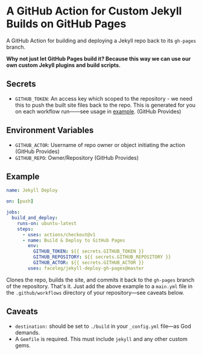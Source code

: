 # A GitHub Action for Custom Jekyll Builds on GitHub Pages

A GitHub Action for building and deploying a Jekyll repo back to its `gh-pages` branch. 

**Why not just let GitHub Pages build it? Because this way we can use our own custom Jekyll plugins and build scripts.**

## Secrets
* `GITHUB_TOKEN`: An access key which scoped to the repository - we need this to push the built site files back to the repo. This is generated for you on each workflow run——see usage in [example](#example). (GitHub Provides)
  
## Environment Variables
* `GITHUB_ACTOR`: Username of repo owner or object initiating the action (GitHub Provides)
* `GITHUB_REPO`: Owner/Repository (GitHub Provides)

## Example

```yml
name: Jekyll Deploy

on: [push]

jobs: 
  build_and_deploy:
    runs-on: ubuntu-latest
    steps:
      - uses: actions/checkout@v1
      - name: Build & Deploy to GitHub Pages
        env: 
          GITHUB_TOKEN: ${{ secrets.GITHUB_TOKEN }}
          GITHUB_REPOSITORY: ${{ secrets.GITHUB_REPOSITORY }}
          GITHUB_ACTOR: ${{ secrets.GITHUB_ACTOR }}
        uses: faceleg/jekyll-deploy-gh-pages@master
```

Clones the repo, builds the site, and commits it back to the `gh-pages` branch of the repository. That's it. Just add the above example to a `main.yml` file in the `.github/workflows` directory of your repository—see caveats below. 

## Caveats

* `destination:` should be set to `./build` in your `_config.yml` file—as God demands.
* A `Gemfile` is required. This must include `jekyll` and any other custom gems.
